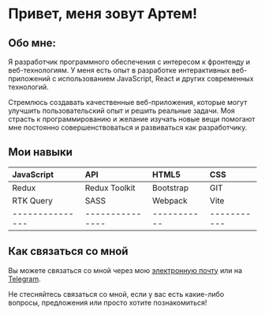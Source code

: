 # Привет, меня зовут Артем!



## Обо мне:

Я  разработчик программного обеспечения с интересом к фронтенду и веб-технологиям. У меня есть опыт в разработке интерактивных веб-приложений с использованием JavaScript, React и других современных технологий.

Стремлюсь создавать качественные веб-приложения, которые могут улучшить пользовательский опыт и решить реальные задачи. Моя страсть к программированию и желание изучать новые вещи помогают мне постоянно совершенствоваться и развиваться как разработчику.

## Мои навыки

| JavaScript      | API             | HTML5       | CSS         |
| :-------------- | :-------------- | :---------- | :---------- |
| Redux           | Redux Toolkit   | Bootstrap   | GIT         |
| RTK Query       | SASS            | Webpack     | Vite        |
| --------------- | --------------- | ----------- | ----------- |





## Как связаться со мной

Вы можете связаться со мной через мою [электронную почту](mailto:hanya66693@gmail.com) или на [Telegram](https://t.me/rfcgbb).

Не стесняйтесь связаться со мной, если у вас есть какие-либо вопросы, предложения или просто хотите познакомиться!

